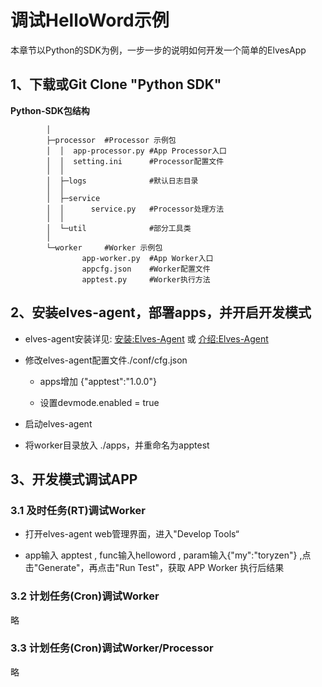 # 调试HelloWord示例

本章节以Python的SDK为例，一步一步的说明如何开发一个简单的ElvesApp

## 1、下载或Git Clone "Python SDK"

**Python-SDK包结构**

```
        │
        ├─processor  #Processor 示例包
        │  │  app-processor.py #App Processor入口
        │  │  setting.ini      #Processor配置文件
        │  │
        │  ├─logs              #默认日志目录
        │  │
        │  ├─service
        │  │      service.py   #Processor处理方法
        │  │
        │  └─util              #部分工具类
        │
        └─worker     #Worker 示例包
                app-worker.py  #App Worker入口
                appcfg.json    #Worker配置文件
                apptest.py     #Worker执行方法
```

## 2、安装elves-agent，部署apps，并开启开发模式

* elves-agent安装详见: [安装:Elves-Agent](/chapter1/an-zhuang-elves-agent.md) 或 [介绍:Elves-Agent](/zu-jian-jie-shao/elves-agent.md)
* 修改elves-agent配置文件./conf/cfg.json

  * apps增加 {"apptest":"1.0.0"}

  * 设置devmode.enabled = true

* 启动elves-agent

* 将worker目录放入 ./apps，并重命名为apptest

## 3、开发模式**调试APP**

### 3.1 及时任务\(RT\)调试Worker

* 打开elves-agent web管理界面，进入"Develop Tools“

* app输入 apptest , func输入helloword , param输入{"my":"toryzen"} ,点击"Generate"，再点击"Run Test"，获取 APP Worker 执行后结果

### 3.2 计划任务\(Cron\)调试Worker

略

### 3.3 计划任务\(Cron\)调试Worker/Processor

略

### 



